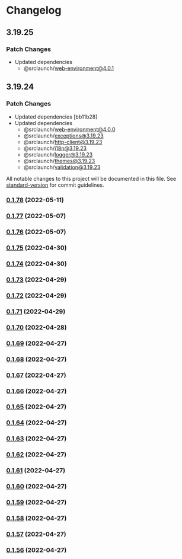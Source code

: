 # Changelog

## 3.19.25

### Patch Changes

- Updated dependencies
  - @srclaunch/web-environment@4.0.1

## 3.19.24

### Patch Changes

- Updated dependencies [bb11b28]
- Updated dependencies
  - @srclaunch/web-environment@4.0.0
  - @srclaunch/exceptions@3.19.23
  - @srclaunch/http-client@3.19.23
  - @srclaunch/i18n@3.19.23
  - @srclaunch/logger@3.19.23
  - @srclaunch/themes@3.19.23
  - @srclaunch/validation@3.19.23

All notable changes to this project will be documented in this file. See [standard-version](https://github.com/conventional-changelog/standard-version) for commit guidelines.

### [0.1.78](https://github.com/srclaunch/web-app/compare/v0.1.77...v0.1.78) (2022-05-11)

### [0.1.77](https://github.com/srclaunch/web-app/compare/v0.1.76...v0.1.77) (2022-05-07)

### [0.1.76](https://github.com/srclaunch/web-app/compare/v0.1.75...v0.1.76) (2022-05-07)

### [0.1.75](https://github.com/srclaunch/web-app/compare/v0.1.74...v0.1.75) (2022-04-30)

### [0.1.74](https://github.com/srclaunch/web-app/compare/v0.1.73...v0.1.74) (2022-04-30)

### [0.1.73](https://github.com/srclaunch/web-app/compare/v0.1.72...v0.1.73) (2022-04-29)

### [0.1.72](https://github.com/srclaunch/web-app/compare/v0.1.71...v0.1.72) (2022-04-29)

### [0.1.71](https://github.com/srclaunch/web-app/compare/v0.1.70...v0.1.71) (2022-04-29)

### [0.1.70](https://github.com/srclaunch/web-app/compare/v0.1.69...v0.1.70) (2022-04-28)

### [0.1.69](https://github.com/srclaunch/web-app/compare/v0.1.68...v0.1.69) (2022-04-27)

### [0.1.68](https://github.com/srclaunch/web-app/compare/v0.1.67...v0.1.68) (2022-04-27)

### [0.1.67](https://github.com/srclaunch/web-app/compare/v0.1.66...v0.1.67) (2022-04-27)

### [0.1.66](https://github.com/srclaunch/web-app/compare/v0.1.65...v0.1.66) (2022-04-27)

### [0.1.65](https://github.com/srclaunch/web-app/compare/v0.1.64...v0.1.65) (2022-04-27)

### [0.1.64](https://github.com/srclaunch/web-app/compare/v0.1.63...v0.1.64) (2022-04-27)

### [0.1.63](https://github.com/srclaunch/web-app/compare/v0.1.62...v0.1.63) (2022-04-27)

### [0.1.62](https://github.com/srclaunch/web-app/compare/v0.1.61...v0.1.62) (2022-04-27)

### [0.1.61](https://github.com/srclaunch/web-app/compare/v0.1.60...v0.1.61) (2022-04-27)

### [0.1.60](https://github.com/srclaunch/web-app/compare/v0.1.59...v0.1.60) (2022-04-27)

### [0.1.59](https://github.com/srclaunch/web-app/compare/v0.1.58...v0.1.59) (2022-04-27)

### [0.1.58](https://github.com/srclaunch/web-app/compare/v0.1.57...v0.1.58) (2022-04-27)

### [0.1.57](https://github.com/srclaunch/web-app/compare/v0.1.56...v0.1.57) (2022-04-27)

### [0.1.56](https://github.com/srclaunch/web-app/compare/v0.1.54...v0.1.56) (2022-04-27)
